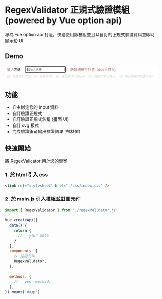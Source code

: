 # RegexValidator 正規式驗證模組(powered by Vue option api)

專為 vue option api 打造，快速使用該模組並且以自訂的正規式驗證資料並即時顯示於 UI

## Demo

![Alt Text](./demoVideo/demoGIF.gif)

## 功能

- 自由綁定您的 input 資料
- 自訂驗證正規式
- 自訂驗證正規式名稱 (畫面 UI)
- 自訂 svg 樣式
- 完成驗證後可輸出驗證結果 (布林值)

## 快速開始

將 RegexValidator 用於您的專案

### 1. 於 html 引入 css

```html
<link rel="stylesheet" href="./css/index.css" />
```

### 2. 於 main.js 引入模組並註冊元件

```javascript
import { RegexValidator } from './regexValidator.js'

Vue.createApp({
  data() {
    return {
      //   your data
    }
  },
  components: {
    // 註冊元件
    RegexValidator,
  },

  methods: {
    //   your methods
  },
}).mount('#app')
```
